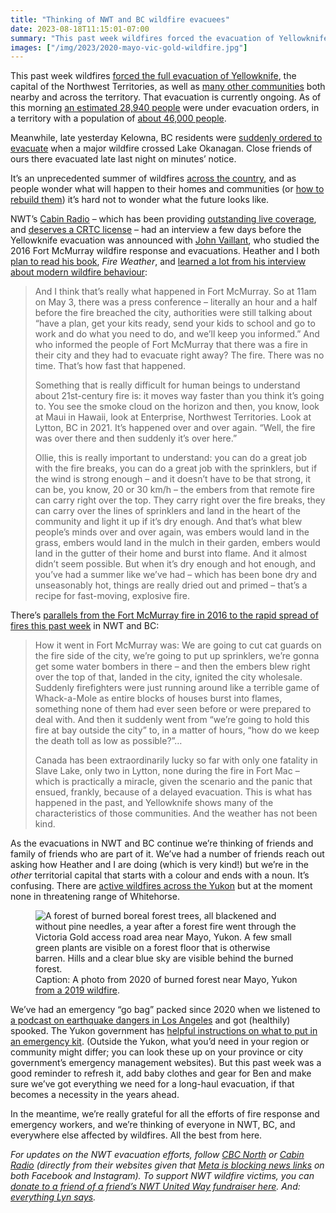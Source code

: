 ```yaml
---
title: "Thinking of NWT and BC wildfire evacuees"
date: 2023-08-18T11:15:01-07:00
summary: "This past week wildfires forced the evacuation of Yellowknife, the capital of the Northwest Territories, as well as many other communities both nearby and across the territory. Meanwhile, late yesterday Kelowna, BC residents were suddenly ordered to evacuate when a major wildfire crossed Lake Okanagan. Close friends of ours there evacuated late last night on minutes’ notice. It’s an unprecedented summer of wildfires across the country, and as people wonder what will happen to their homes and communities (or how to rebuild them) it’s hard not to wonder what the future looks like."
images: ["/img/2023/2020-mayo-vic-gold-wildfire.jpg"]
---
```


This past week wildfires [forced the full evacuation of Yellowknife](https://cabinradio.ca/142575/news/yellowknife/live-thousands-leave-yellowknife-as-wildfire-approaches/), the capital of the Northwest Territories, as well as [many other communities](https://www.gov.nt.ca/en/notices-alerts-and-orders) both nearby and across the territory. That evacuation is currently ongoing. As of this morning [an estimated 28,940 people](https://cabinradio.ca/143502/news/yellowknife/possibility-fire-reaches-yellowknife-outskirts-by-weekend/) were under evacuation orders, in a territory with a population of [about 46,000 people](https://en.wikipedia.org/wiki/Northwest_Territories). 

Meanwhile, late yesterday Kelowna, BC residents were [suddenly ordered to evacuate](https://www.cbc.ca/news/canada/british-columbia/what-you-need-to-know-about-bc-wildfires-aug-18-2023-1.6940311) when a major wildfire crossed Lake Okanagan. Close friends of ours there evacuated late last night on minutes’ notice. 

It’s an unprecedented summer of wildfires [across the country](https://www.cbc.ca/news/canada/nova-scotia/displaced-residents-struggle-to-find-rentals-wildfires-1.6869678), and as people wonder what will happen to their homes and communities (or [how to rebuild them](https://cabinradio.ca/141313/news/environment/wildfires/in-pictures-enterprise-after-a-wildfire-tore-through-the-hamlet/)) it’s hard not to wonder what the future looks like. 

NWT’s [Cabin Radio](https://cabinradio.ca/) – which has been providing [outstanding live coverage](https://cabinradio.ca/143502/news/yellowknife/possibility-fire-reaches-yellowknife-outskirts-by-weekend/), and [deserves a CRTC license](https://www.cbc.ca/news/canada/north/cabin-radio-nwt-crtc-licence-rejected-1.6750091) – had an interview a few days before the Yellowknife evacuation was announced with [John Vaillant](https://en.wikipedia.org/wiki/John_Vaillant), who studied the 2016 Fort McMurray wildfire response and evacuations. Heather and I both [plan to read his book](https://www.penguinrandomhouse.ca/books/739360/fire-weather-by-john-vaillant/9780735273160), _Fire Weather_, and [learned a lot from his interview about modern wildfire behaviour](https://cabinradio.ca/141864/news/yellowknife/there-are-parallels-between-yellowknife-and-fort-mcmurray/):


> And I think that’s really what happened in Fort McMurray. So at 11am on May 3, there was a press conference – literally an hour and a half before the fire breached the city, authorities were still talking about “have a plan, get your kits ready, send your kids to school and go to work and do what you need to do, and we’ll keep you informed.” And who informed the people of Fort McMurray that there was a fire in their city and they had to evacuate right away? The fire. There was no time. That’s how fast that happened.
> 
> Something that is really difficult for human beings to understand about 21st-century fire is: it moves way faster than you think it’s going to. You see the smoke cloud on the horizon and then, you know, look at Maui in Hawaii, look at Enterprise, Northwest Territories. Look at Lytton, BC in 2021. It’s happened over and over again. “Well, the fire was over there and then suddenly it’s over here.”
> 
> Ollie, this is really important to understand: you can do a great job with the fire breaks, you can do a great job with the sprinklers, but if the wind is strong enough – and it doesn’t have to be that strong, it can be, you know, 20 or 30 km/h – the embers from that remote fire can carry right over the top. They carry right over the fire breaks, they can carry over the lines of sprinklers and land in the heart of the community and light it up if it’s dry enough. And that’s what blew people’s minds over and over again, was embers would land in the grass, embers would land in the mulch in their garden, embers would land in the gutter of their home and burst into flame. And it almost didn’t seem possible. But when it’s dry enough and hot enough, and you’ve had a summer like we’ve had – which has been bone dry and unseasonably hot, things are really dried out and primed – that’s a recipe for fast-moving, explosive fire.

There’s [parallels from the Fort McMurray fire in 2016 to the rapid spread of fires this past week](https://cabinradio.ca/141864/news/yellowknife/there-are-parallels-between-yellowknife-and-fort-mcmurray/) in NWT and BC:

> How it went in Fort McMurray was: We are going to cut cat guards on the fire side of the city, we’re going to put up sprinklers, we’re gonna get some water bombers in there – and then the embers blew right over the top of that, landed in the city, ignited the city wholesale. Suddenly firefighters were just running around like a terrible game of Whack-a-Mole as entire blocks of houses burst into flames, something none of them had ever seen before or were prepared to deal with. And then it suddenly went from “we’re going to hold this fire at bay outside the city” to, in a matter of hours, “how do we keep the death toll as low as possible?”… 
> 
> Canada has been extraordinarily lucky so far with only one fatality in Slave Lake, only two in Lytton, none during the fire in Fort Mac – which is practically a miracle, given the scenario and the panic that ensued, frankly, because of a delayed evacuation. This is what has happened in the past, and Yellowknife shows many of the characteristics of those communities. And the weather has not been kind.

As the evacuations in NWT and BC continue we’re thinking of friends and family of friends who are part of it. We’ve had a number of friends reach out asking how Heather and I are doing (which is very kind!) but we’re in the _other_ territorial capital that starts with a colour and ends with a noun. It’s confusing. There are [active wildfires across the Yukon](https://wildfires.service.yukon.ca/) but at the moment none in threatening range of Whitehorse.

<figure>
  <img src="/img/2023/ss-klondike-2023.jpg" class="img-fluid" alt="A forest of burned boreal forest trees, all blackened and without pine needles, a year after a forest fire went through the Victoria Gold access road area near Mayo, Yukon. A few small green plants are visible on a forest floor that is otherwise barren. Hills and a clear blue sky are visible behind the burned forest.">
  <figcaption><span class="sr-only">Caption: </span>A photo from 2020 of burned forest near Mayo, Yukon <a href="https://www.cbc.ca/news/canada/north/yukon-widlfire-season-2019-complex-1.5310233">from a 2019 wildfire</a>.</figcaption>
</figure>

We’ve had an emergency “go bag” packed since 2020 when we listened to [a podcast on earthquake dangers in Los Angeles](https://laist.com/podcasts/the-big-one) and got (healthily) spooked. The Yukon government has [helpful instructions on what to put in an emergency kit](https://yukon.ca/en/emergencies-and-safety/emergency-preparedness/make-emergency-kit). (Outside the Yukon, what you’d need in your region or community might differ; you can look these up on your province or city government’s emergency management websites). But this past week was a good reminder to refresh it, add baby clothes and gear for Ben and make sure we’ve got everything we need for a long-haul evacuation, if that becomes a necessity in the years ahead. 

In the meantime, we’re really grateful for all the efforts of fire response and emergency workers, and we’re thinking of everyone in NWT, BC, and everywhere else affected by wildfires. All the best from here.

_For updates on the NWT evacuation efforts, follow [CBC North](https://www.cbc.ca/news/canada/north) or [Cabin Radio](https://cabinradio.ca/) (directly from their websites given that [Meta is blocking news links](https://cabinradio.ca/138262/cabin-radio/how-to-follow-our-reporting-when-facebook-and-instagram-block-us/) on both Facebook and Instagram). To support NWT wildfire victims, you can [donate to a friend of a friend’s NWT United Way fundraiser here](https://www.canadahelps.org/en/pages/help-nwt-wildfire-evacuees-for-alyssas-birthday/). And: [everything Lyn says](https://mastodon.social/@geekingirl/110906379728403093)._
